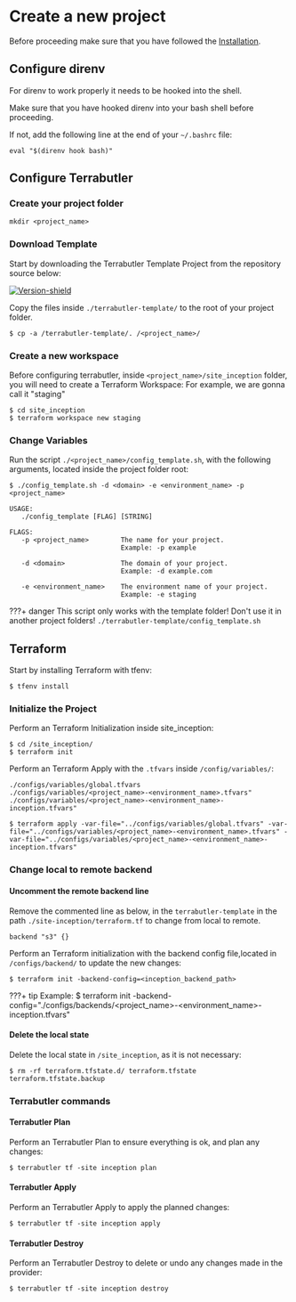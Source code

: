 # Create a new project

Before proceeding make sure that you have followed the [Installation](installation.md). 

## Configure direnv

For direnv to work properly it needs to be hooked into the shell.

Make sure that you have hooked direnv into your bash shell before proceeding. 

If not, add the following line at the end of your `~/.bashrc` file:

```
eval "$(direnv hook bash)"
```


## Configure Terrabutler

### Create your project folder

```shell
mkdir <project_name>
```

### Download Template

Start by downloading the Terrabutler Template Project from the repository source below: 

[![Version-shield]](https://github.com/lucascanero/terrabutler-template/archive/refs/heads/example-template.zip)

Copy the files inside `./terrabutler-template/` to the root of your project folder.

```shell
$ cp -a /terrabutler-template/. /<project_name>/
```

### Create a new workspace

Before configuring terrabutler, inside `<project_name>/site_inception` folder, you will need to create a Terraform Workspace: 
For example, we are gonna call it "staging"

```shell
$ cd site_inception
$ terraform workspace new staging
```

### Change Variables

Run the script `./<project_name>/config_template.sh`, with the following arguments, located inside the project folder root:

```shell
$ ./config_template.sh -d <domain> -e <environment_name> -p <project_name>

USAGE:
   ./config_template [FLAG] [STRING]

FLAGS:
   -p <project_name>        The name for your project.  
                            Example: -p example

   -d <domain>              The domain of your project. 
                            Example: -d example.com

   -e <environment_name>    The environment name of your project. 
                            Example: -e staging
```


???+ danger
    This script only works with the template folder! Don't use it in another project folders!
    `./terrabutler-template/config_template.sh`

## Terraform

Start by installing Terraform with tfenv:

```shell
$ tfenv install 
```

### Initialize the Project
 
Perform an Terraform Initialization inside site_inception:

```shell
$ cd /site_inception/
$ terraform init
```
Perform an Terraform Apply with the `.tfvars` inside `/config/variables/`:

`./configs/variables/global.tfvars` </br>
`./configs/variables/<project_name>-<environment_name>.tfvars"` </br>
`./configs/variables/<project_name>-<environment_name>-inception.tfvars"`</br>

```shell
$ terraform apply -var-file="../configs/variables/global.tfvars" -var-file="../configs/variables/<project_name>-<environment_name>.tfvars" -var-file="../configs/variables/<project_name>-<environment_name>-inception.tfvars"
```

### Change local to remote backend

#### Uncomment the remote backend line
Remove the commented line as below, in the `terrabutler-template` in the path `./site-inception/terraform.tf` to change from local to remote.

```
backend "s3" {}
```

Perform an Terraform initialization with the backend config file,located in `/configs/backend/` to update the new changes:

```shell
$ terraform init -backend-config=<inception_backend_path>  
```

???+ tip
   Example:
   $ terraform init -backend-config="./configs/backends/<project_name>-<environment_name>-inception.tfvars"

#### Delete the local state

Delete the local state in `/site_inception`, as it is not necessary:

```shell
$ rm -rf terraform.tfstate.d/ terraform.tfstate terraform.tfstate.backup
```

### Terrabutler commands

#### Terrabutler Plan

Perform an Terrabutler Plan to ensure everything is ok, and plan any changes:

```shell
$ terrabutler tf -site inception plan
```
#### Terrabutler Apply

Perform an Terrabutler Apply to apply the planned changes:

```shell
$ terrabutler tf -site inception apply
```
#### Terrabutler Destroy

Perform an Terrabutler Destroy to delete or undo any changes made in the provider:

```shell 
$ terrabutler tf -site inception destroy
```


 [Version-shield]: https://img.shields.io/badge/terrabutler_Template-Download-%23121011.svg?style=for-the-badge&logo=github&colorA=273133&colorB=0093ee "Latest version"

 
